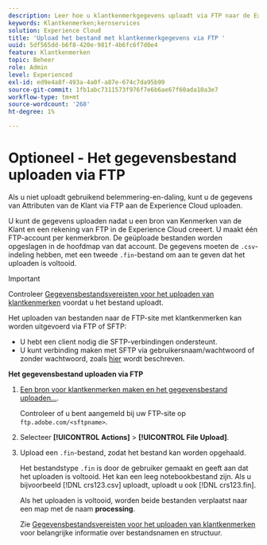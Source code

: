 ```yaml
---
description: Leer hoe u klantkenmerkgegevens uploadt via FTP naar de Experience Cloud.
keywords: Klantkenmerken;kernservices
solution: Experience Cloud
title: 'Upload het bestand met klantkenmerkgegevens via FTP '
uuid: 5df565dd-b6f8-420e-981f-4b6fc6f7d0e4
feature: Klantkenmerken
topic: Beheer
role: Admin
level: Experienced
exl-id: ed9e4a8f-493a-4a0f-a87e-674c7da95b99
source-git-commit: 1fb1abc7311573f976f7e6b6ae67f60ada10a3e7
workflow-type: tm+mt
source-wordcount: '268'
ht-degree: 1%

---
```


# Optioneel - Het gegevensbestand uploaden via FTP

Als u niet uploadt gebruikend belemmering-en-daling, kunt u de gegevens van Attributen van de Klant via FTP aan de Experience Cloud uploaden.

U kunt de gegevens uploaden nadat u een bron van Kenmerken van de Klant en een rekening van FTP in de Experience Cloud creeert. U maakt één FTP-account per kenmerkbron. De geüploade bestanden worden opgeslagen in de hoofdmap van dat account. De gegevens moeten de `.csv`-indeling hebben, met een tweede `.fin`-bestand om aan te geven dat het uploaden is voltooid.

>[!IMPORTANT]
>
>Controleer [Gegevensbestandsvereisten voor het uploaden van klantkenmerken](crs-data-file.md#concept_DE908F362DF24172BFEF48E1797DAF19) voordat u het bestand uploadt.

Het uploaden van bestanden naar de FTP-site met klantkenmerken kan worden uitgevoerd via FTP of SFTP:

* U hebt een client nodig die SFTP-verbindingen ondersteunt.
* U kunt verbinding maken met SFTP via gebruikersnaam/wachtwoord of zonder wachtwoord, zoals [hier](https://experienceleague.adobe.com/docs/analytics/export/ftp-and-sftp/secure-file-transfer-protocol/ftp-sftp-cert-auth.html?lang=en) wordt beschreven.

**Het gegevensbestand uploaden via FTP**

1. [Een bron voor klantkenmerken maken en het gegevensbestand uploaden...](t-crs-usecase.md#task_BCC327B2A0EF4A1BBB2934013AB92B78).

   Controleer of u bent aangemeld bij uw FTP-site op `ftp.adobe.com/<sftpname>`.

1. Selecteer **[!UICONTROL Actions]** > **[!UICONTROL File Upload]**.

1. Upload een `.fin`-bestand, zodat het bestand kan worden opgehaald.

   Het bestandstype `.fin` is door de gebruiker gemaakt en geeft aan dat het uploaden is voltooid. Het kan een leeg notebookbestand zijn. Als u bijvoorbeeld [!DNL crs123.csv] uploadt, uploadt u ook [!DNL crs123.fin].

   Als het uploaden is voltooid, worden beide bestanden verplaatst naar een map met de naam **processing**.

   Zie [Gegevensbestandsvereisten voor het uploaden van klantkenmerken](crs-data-file.md#concept_DE908F362DF24172BFEF48E1797DAF19) voor belangrijke informatie over bestandsnamen en structuur.
